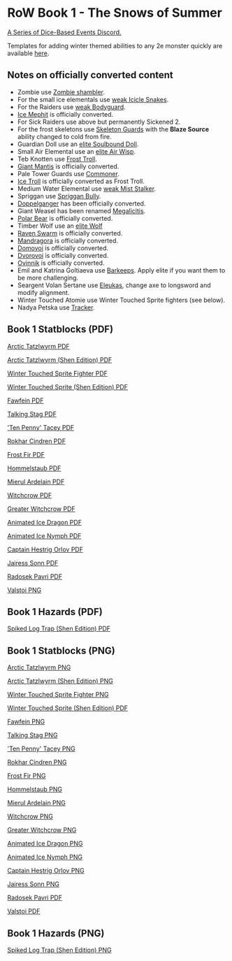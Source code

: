 # RoW Book 1 - The Snows of Summer

[A Series of Dice-Based Events Discord.](https://discord.gg/UQ8UD3H)

Templates for adding winter themed abilities to any 2e monster quickly are available [here](https://github.com/A-Series-of-Dice-Based-Events/ReignOfWinter/blob/master/Reign%20of%20Winter%20Templates.pdf).

## Notes on officially converted content

- Zombie use [Zombie shambler](http://2e.aonprd.com/Monsters.aspx?ID=423).
- For the small ice elementals use [weak Icicle Snakes](http://2e.aonprd.com/Monsters.aspx?ID=663&Weak=true).
- For the Raiders use [weak Bodyguard](http://2e.aonprd.com/NPCs.aspx?ID=921&Weak=true).
- [Ice Mephit](http://2e.aonprd.com/Monsters.aspx?ID=660) is officially converted.
- For Sick Raiders use above but permanently Sickened 2.
- For the frost skeletons use [Skeleton Guards](http://2e.aonprd.com/Monsters.aspx?ID=372) with the **Blaze Source** ability changed to cold from fire.
- Guardian Doll use an [elite Soulbound Doll](http://2e.aonprd.com/Monsters.aspx?ID=383&Elite=true).
- Small Air Elemental use an [elite Air Wisp](http://2e.aonprd.com/Monsters.aspx?ID=1142&Elite=true).
- Teb Knotten use [Frost Troll](http://2e.aonprd.com/Monsters.aspx?ID=831).
- [Giant Mantis](http://2e.aonprd.com/Monsters.aspx?ID=295) is officially converted.
- Pale Tower Guards use [Commoner](https://2e.aonprd.com/NPCs.aspx?ID=898).
- [Ice Troll](http://2e.aonprd.com/Monsters.aspx?ID=831) is officially converted as Frost Troll.
- Medium Water Elemental use [weak Mist Stalker](https://2e.aonprd.com/Monsters.aspx?ID=664&Weak=true).
- Spriggan use [Spriggan Bully](https://2e.aonprd.com/Monsters.aspx?ID=817).
- [Doppelganger](https://2e.aonprd.com/Monsters.aspx?ID=126) has been officially converted.
- Giant Weasel has been renamed [Megalicitis](http://2e.aonprd.com/Monsters.aspx?ID=1365).
- [Polar Bear](http://2e.aonprd.com/Monsters.aspx?ID=567) is officially converted.
- Timber Wolf use an [elite Wolf](http://2e.aonprd.com/Monsters.aspx?ID=415&Elite=true)
- [Raven Swarm](http://2e.aonprd.com/Monsters.aspx?ID=782) is officially converted.
- [Mandragora](http://2e.aonprd.com/Monsters.aspx?ID=727) is officially converted.
- [Domovoi](http://2e.aonprd.com/Monsters.aspx?ID=1194) is officially converted.
- [Dvorovoi](http://2e.aonprd.com/Monsters.aspx?ID=1195) is officially converted.
- [Ovinnik](http://2e.aonprd.com/Monsters.aspx?ID=1196) is officially converted.
- Emil and Katrina Goltiaeva use [Barkeeps](http://2e.aonprd.com/NPCs.aspx?ID=944).  Apply elite if you want them to be more challenging.
- Seargent Volan Sertane use [Eleukas](http://2e.aonprd.com/NPCs.aspx?ID=1034), change axe to longsword and modify alignment.
- Winter Touched Atomie use Winter Touched Sprite fighters (see below).
- Nadya Petska use [Tracker](http://2e.aonprd.com/NPCs.aspx?ID=906).


## Book 1 Statblocks (PDF)
[Arctic Tatzlwyrm PDF](./Statblocks/arctic_tatzlewyrm.pdf)

[Arctic Tatzlwyrm (Shen Edition) PDF](./Statblocks/arctic_tatzlwyrm_shen_edition.pdf)

[Winter Touched Sprite Fighter PDF](./Statblocks/winter_touched_sprite_fighter.pdf)

[Winter Touched Sprite (Shen Edition) PDF](./Statblocks/winter_touched_sprite_shen_edition.pdf)

[Fawfein PDF](./Statblocks/Fawfein.pdf)

[Talking Stag PDF](./Statblocks/talking_stag.pdf)

['Ten Penny' Tacey PDF](./Statblocks/ten_penny_tacey.pdf)

[Rokhar Cindren PDF](./Statblocks/rokhar_cindren.pdf)

[Frost Fir PDF](./Statblocks/frost_fir.pdf)

[Hommelstaub PDF](./Statblocks/hommelstaub.pdf)

[Mierul Ardelain PDF](./Statblocks/mierul_ardelain.pdf)

[Witchcrow PDF](./Statblocks/witchcrow.pdf)

[Greater Witchcrow PDF](./Statblocks/greater_witchcrow.pdf)

[Animated Ice Dragon PDF](./Statblocks/animated_ice_dragon.pdf)

[Animated Ice Nymph PDF](./Statblocks/animated_ice_nymph.pdf)

[Captain Hestrig Orlov PDF](./Statblocks/captain_hestrig_orlov.pdf)

[Jairess Sonn PDF](./Statblocks/jairess_sonn.pdf)

[Radosek Pavri PDF](./Statblocks/radosek_pavri.pdf)

[Valstoi PNG](./Statblocks/valstoi.png)

## Book 1 Hazards (PDF)

[Spiked Log Trap (Shen Edition) PDF](./Statblocks/Hazards/spiked_log_trap_shen_edition.pdf) 

## Book 1 Statblocks (PNG)
[Arctic Tatzlwyrm PNG](./Statblocks/arctic_tatzlewyrm.png)

[Arctic Tatzlwyrm (Shen Edition) PNG](./Statblocks/arctic_tatzlwyrm_shen_edition.png)

[Winter Touched Sprite Fighter PNG](./Statblocks/winter_touched_sprite_fighter.png)

[Winter Touched Sprite (Shen Edition) PDF](./Statblocks/winter_touched_sprite_shen_edition.png)

[Fawfein PNG](./Statblocks/Fawfein.png)

[Talking Stag PNG](./Statblocks/talking_stag.png)

['Ten Penny' Tacey PNG](./Statblocks/ten_penny_tacey.png)

[Rokhar Cindren PNG](./Statblocks/rokhar_cindren.png)

[Frost Fir PNG](./Statblocks/frost_fir.png)

[Hommelstaub PNG](./Statblocks/hommelstaub.png)

[Mierul Ardelain PNG](./Statblocks/mierul_ardelain.png)

[Witchcrow PNG](./Statblocks/witchcrow.png)

[Greater Witchcrow PNG](./Statblocks/greater_witchcrow.png)

[Animated Ice Dragon PNG](./Statblocks/animated_ice_dragon.png)

[Animated Ice Nymph PNG](./Statblocks/animated_ice_nymph.png)

[Captain Hestrig Orlov PNG](./Statblocks/captain_hestrig_orlov.png)

[Jairess Sonn PNG](./Statblocks/jairess_sonn.png)

[Radosek Pavri PDF](./Statblocks/radosek_pavri.pdf)

[Valstoi PDF](./Statblocks/valstoi.pdf)

## Book 1 Hazards (PNG)

[Spiked Log Trap (Shen Edition) PNG](./Statblocks/Hazards/spiked_log_trap_shen_edition.png)
